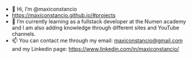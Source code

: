 - 👋 Hi, I’m @maxiconstancio
- https://maxiconstancio.github.io/#projects
- 🌱 I’m currently learning as a fullstack developer at the Numen academy and I am also adding knowledge through different sites and YouTube channels. 
- 📫 You can contact me through my email: maxiconstancio@gmail.com and my Linkedin page: https://www.linkedin.com/in/maxiconstancio/ 
